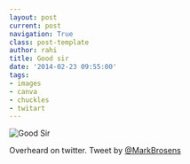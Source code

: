 ```yaml
---
layout: post
current: post
navigation: True
class: post-template
author: rahi
title: Good sir
date: '2014-02-23 09:55:00'
tags:
- images
- canva
- chuckles
- twitart
---
```


![Good Sir](https://lh3.googleusercontent.com/ckw41qoUc6fXZrkrF0iZmBJYNJMym5BTY8fKEHFxkE9pB0pG1vsN1pPbF8VXPdFWVShlqqj2vJZsmkio3sMnwyMMDD7IVL1fRLuSqEkuPl-ixNXbGreycMKvC3bZlmc_lKBTKfMM0WsVu4JyLS3TMHVRcj7h1XJnCdXU6thNuRwYz8jupUBTFEVPrwbAkFTqUNtEcSzT3nm6ctQmi8gv6n30CJ8_IPO2lsxe0Diofq2Y7VRuE_MXwGdVM60_8KGnCDj_MwW4qSIl37h5atklGy4aWWOTk9ERrHlzVjOKiRBevMAc6trFHZTh_EqXNnnf130ESdHSdxNbW8eq9G7U6dY7eV2ZeWNU8maIUXy71sWxDl8-IN0ICvP-q6kUsi1LemoyxUy5_kNQpg-e1QlqAKhtORTOGz9UmhLgVdXN5clQC6ThyYLpwBc5Xh1yWpUp2254_mkS-IVHRqZZrKSy9V1SelqXnLW0DTg5WZDiJsRr4mzhYm9puy9VlVKhBr7RmrHfg0eu8a0maX8uJ5vhbeBIJ2RzZsDj-YSIks1SR_2sB3kAFJURdcZT2J-nGNFlZOIeJ906Nwo2VZsWh9BAQ9B0nLL-tdX2xiSwnUqotlBWil7tw7lwhg=w462-h692-no)  

Overheard on twitter.&nbsp;Tweet by [@MarkBrosens](https://twitter.com/MarkBrosens/status/418808594381815808 "@MarkBrosens")
